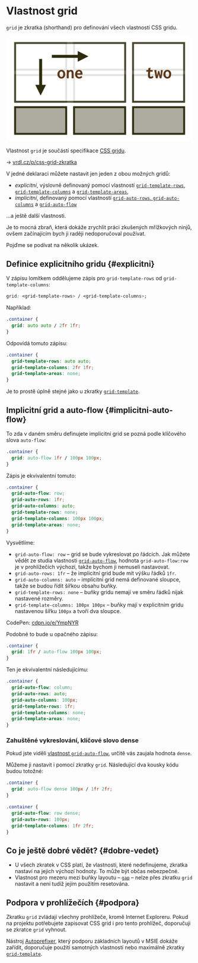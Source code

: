 # Vlastnost grid

`grid` je zkratka (shorthand) pro definování všech vlastností CSS gridu.

<div class="connected" markdown="1">

![CSS vlastnost grid](../dist/images/medium/vdlayout/schema-css-grid-zkratka.jpg)

<div class="web-only" markdown="1">

Vlastnost `grid` je součástí specifikace [CSS gridu](css-grid.md).

</div>

<div class="ebook-only" markdown="1">

→ [vrdl.cz/p/css-grid-zkratka](https://www.vzhurudolu.cz/prirucka/css-grid-zkratka)

</div>

</div>

V jedné deklaraci můžete nastavit jen jeden z obou možných gridů:

- *explicitní*, výslovně definovaný pomocí vlastností [`grid-template-rows`, `grid-template-columns`](css-grid-template-rows-columns.md) a [`grid-template-areas`](css-grid-template-areas.md),
- *implicitní*, definovaný pomocí vlastností [`grid-auto-rows`, `grid-auto-columns`](css-grid-auto-rows-columns.md) a [`grid-auto-flow`](css-grid-auto-flow.md)

…a ještě další vlastnosti.

Je to mocná zbraň, která dokáže zrychlit práci zkušených mřížkových ninjů, ovšem začínajícím bych ji raději nedoporučoval používat.

<!-- AdSnippet -->

Pojďme se podívat na několik ukázek.

## Definice explicitního gridu {#explicitni}

V zápisu lomítkem oddělujeme zápis pro `grid-template-rows` od `grid-template-columns`:

```css
grid: <grid-template-rows> / <grid-template-columns>;
```

Například:

```css
.container {
  grid: auto auto / 2fr 1fr;
}  
```

Odpovídá tomuto zápisu:

```css
.container {
  grid-template-rows: auto auto;
  grid-template-columns: 2fr 1fr;
  grid-template-areas: none;
}
```

Je to prostě úplně stejné jako u zkratky [`grid-template`](css-grid-template.md).

## Implicitní grid a auto-flow {#implicitni-auto-flow}

To zda v daném směru definujete implicitní grid se pozná podle klíčového slova `auto-flow`:

```css
.container {
  grid: auto-flow 1fr / 100px 100px;
}
```

Zápis je ekvivalentní tomuto:

```css
.container {
  grid-auto-flow: row;
  grid-auto-rows: 1fr;
  grid-auto-columns: auto;
  grid-template-rows: none;
  grid-template-columns: 100px 100px;
  grid-template-areas: none;
}
```

Vysvětlíme:

- `grid-auto-flow: row` – grid se bude vykreslovat po řádcích. Jak můžete vědět ze studia vlastnosti [`grid-auto-flow`](css-grid-auto-flow.md), hodnota `grid-auto-flow:row` je v prohlížečích výchozí, takže bychom ji nemuseli nastavovat.
- `grid-auto-rows: 1fr` – že implicitní grid bude mít výšku řádků `1fr`.
- `grid-auto-columns: auto` – implicitní grid nemá definované sloupce, takže se budou řídit šířkou obsahu buňky.
- `grid-template-rows: none` – buňky gridu nemají ve směru řádků nijak nastavené rozměry.
- `grid-template-columns: 100px 100px` – buňky mají v explicitním gridu nastavenou šířku `100px` a tvoří dva sloupce.

CodePen: [cdpn.io/e/YmpNYR](https://codepen.io/machal/pen/YmpNYR?editors=1100)

Podobné to bude u opačného zápisu:

```css
.container {
  grid: 1fr / auto-flow 100px 100px;
}
```

Ten je ekvivalentní následujícímu:

```css
.container {
  grid-auto-flow: column;
  grid-auto-rows: auto;
  grid-auto-columns: 100px;
  grid-template-rows: 1fr;
  grid-template-columns: none;
  grid-template-areas: none;
}
```

### Zahuštěné vykreslování, klíčové slovo dense

Pokud jste viděli [vlastnost `grid-auto-flow`](css-grid-auto-flow.md), určitě vás zaujala hodnota `dense`.

Můžeme ji nastavit i pomocí zkratky `grid`. Následující dva kousky kódu budou totožné:

```css
.container {
  grid: auto-flow dense 100px / 1fr 2fr;
}
```

```css
.container {
  grid-auto-flow: row dense;
  grid-auto-rows: 100px;
  grid-template-columns: 1fr 2fr;
}
```

## Co je ještě dobré vědět? {#dobre-vedet}

- U všech zkratek v CSS platí, že vlastnosti, které nedefinujeme, zkratka nastaví na jejich výchozí hodnoty. To může být občas nebezpečné.
- Vlastnost pro mezeru mezi buňky layoutu – [`gap`](css-gap.md) – nelze přes zkratku `grid` nastavit a není tudíž jejím použitím resetována.

## Podpora v prohlížečích {#podpora}

Zkratku `grid` zvládají všechny prohlížeče, kromě Internet Exploreru. Pokud na projektu potřebujete zapisovat CSS grid i pro tento prohlížeč, doporučuji se zkratce `grid` vyhnout.

Nástroj [Autoprefixer](css-grid-msie.md), který podporu základních layoutů v MSIE dokáže zařídit, doporučuje použití samotných vlastností nebo maximálně zkratky [`grid-template`](css-grid-template.md).

<!-- AdSnippet -->
